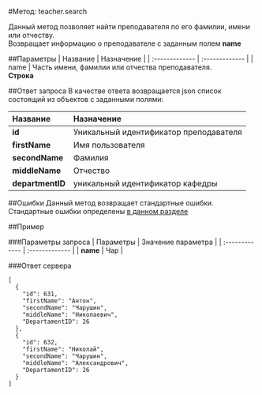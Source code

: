 #Метод: teacher.search<a name="teacher.search"/>

Данный метод позволяет найти преподавателя по его фамилии, имени или отчеству.  
Возвращает информацию о преподавателе с заданным полем **name**

##Параметры
| Название     | Назначение     |
| :------------- | :------------- |
| name       | Часть имени, фамилии или отчества преподавателя.  <br>**Строка**       

##Ответ запроса
В качестве ответа возвращается json список состоящий из объектов с заданными полями:

| Название        | Назначение     |
| :------------- | :------------- |
|**id**               | Уникальный идентификатор преподавателя
|**firstName**       | Имя пользователя
**secondName**      | Фамилия
**middleName**      | Отчество
**departmentID** | уникальный идентификатор кафедры


##Ошибки
Данный метод возвращает стандартные ошибки.  
Стандартные ошибки определены [в данном разделе](#errors)

##Пример

###Параметры запроса
| Параметры | Значение параметра     |
| :------------- | :------------- |
| **name**       | Чар       |

###Ответ сервера

```
[
  {
    "id": 631,
    "firstName": "Антон",
    "secondName": "Чарушин",
    "middleName": "Николаевич",
    "DepartamentID": 26
  },
  {
    "id": 632,
    "firstName": "Николай",
    "secondName": "Чарушин",
    "middleName": "Александрович",
    "DepartamentID": 26
  }
]
```
